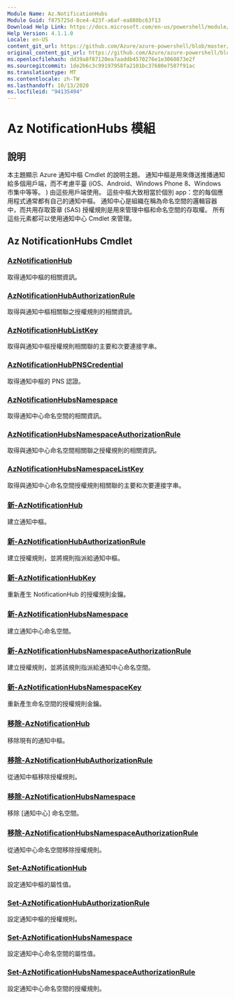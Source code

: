 ```yaml
---
Module Name: Az.NotificationHubs
Module Guid: f875725d-8ce4-423f-a6af-ea880bc63f13
Download Help Link: https://docs.microsoft.com/en-us/powershell/module/az.notificationhubs
Help Version: 4.1.1.0
Locale: en-US
content_git_url: https://github.com/Azure/azure-powershell/blob/master/src/NotificationHubs/NotificationHubs/help/Az.NotificationHubs.md
original_content_git_url: https://github.com/Azure/azure-powershell/blob/master/src/NotificationHubs/NotificationHubs/help/Az.NotificationHubs.md
ms.openlocfilehash: dd39a8f87120ea7aaddb4570276e1e3060873e2f
ms.sourcegitcommit: 1de2b6c3c99197958fa2101bc37680e7507f91ac
ms.translationtype: MT
ms.contentlocale: zh-TW
ms.lasthandoff: 10/13/2020
ms.locfileid: "94135494"
---
```

# Az NotificationHubs 模組
## 說明
本主題顯示 Azure 通知中樞 Cmdlet 的說明主題。 通知中樞是用來傳送推播通知給多個用戶端，而不考慮平臺 (iOS、Android、Windows Phone 8、Windows 市集中等等。 ) 由這些用戶端使用。 這些中樞大致相當於個別 app：您的每個應用程式通常都有自己的通知中樞。 通知中心是組織在稱為命名空間的邏輯容器中，而共用存取簽章 (SAS) 授權規則是用來管理中樞和命名空間的存取權。 所有這些元素都可以使用通知中心 Cmdlet 來管理。

## Az NotificationHubs Cmdlet
### [AzNotificationHub](Get-AzNotificationHub.md)
取得通知中樞的相關資訊。

### [AzNotificationHubAuthorizationRule](Get-AzNotificationHubAuthorizationRule.md)
取得與通知中樞相關聯之授權規則的相關資訊。

### [AzNotificationHubListKey](Get-AzNotificationHubListKey.md)
取得與通知中樞授權規則相關聯的主要和次要連接字串。

### [AzNotificationHubPNSCredential](Get-AzNotificationHubPNSCredential.md)
取得通知中樞的 PNS 認證。

### [AzNotificationHubsNamespace](Get-AzNotificationHubsNamespace.md)
取得通知中心命名空間的相關資訊。

### [AzNotificationHubsNamespaceAuthorizationRule](Get-AzNotificationHubsNamespaceAuthorizationRule.md)
取得與通知中心命名空間相關聯之授權規則的相關資訊。

### [AzNotificationHubsNamespaceListKey](Get-AzNotificationHubsNamespaceListKey.md)
取得與通知中心命名空間授權規則相關聯的主要和次要連接字串。

### [新-AzNotificationHub](New-AzNotificationHub.md)
建立通知中樞。

### [新-AzNotificationHubAuthorizationRule](New-AzNotificationHubAuthorizationRule.md)
建立授權規則，並將規則指派給通知中樞。

### [新-AzNotificationHubKey](New-AzNotificationHubKey.md)
重新產生 NotificationHub 的授權規則金鑰。

### [新-AzNotificationHubsNamespace](New-AzNotificationHubsNamespace.md)
建立通知中心命名空間。

### [新-AzNotificationHubsNamespaceAuthorizationRule](New-AzNotificationHubsNamespaceAuthorizationRule.md)
建立授權規則，並將該規則指派給通知中心命名空間。

### [新-AzNotificationHubsNamespaceKey](New-AzNotificationHubsNamespaceKey.md)
重新產生命名空間的授權規則金鑰。

### [移除-AzNotificationHub](Remove-AzNotificationHub.md)
移除現有的通知中樞。

### [移除-AzNotificationHubAuthorizationRule](Remove-AzNotificationHubAuthorizationRule.md)
從通知中樞移除授權規則。

### [移除-AzNotificationHubsNamespace](Remove-AzNotificationHubsNamespace.md)
移除 [通知中心] 命名空間。

### [移除-AzNotificationHubsNamespaceAuthorizationRule](Remove-AzNotificationHubsNamespaceAuthorizationRule.md)
從通知中心命名空間移除授權規則。

### [Set-AzNotificationHub](Set-AzNotificationHub.md)
設定通知中樞的屬性值。

### [Set-AzNotificationHubAuthorizationRule](Set-AzNotificationHubAuthorizationRule.md)
設定通知中樞的授權規則。

### [Set-AzNotificationHubsNamespace](Set-AzNotificationHubsNamespace.md)
設定通知中心命名空間的屬性值。

### [Set-AzNotificationHubsNamespaceAuthorizationRule](Set-AzNotificationHubsNamespaceAuthorizationRule.md)
設定通知中心命名空間的授權規則。

